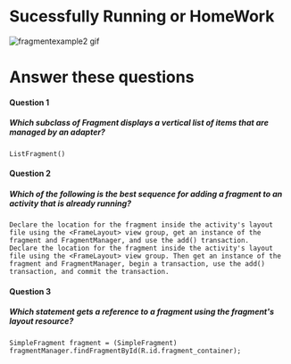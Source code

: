 # Sucessfully Running or HomeWork
![fragmentexample2 gif](https://user-images.githubusercontent.com/23361796/55710104-9014d280-5a09-11e9-87d7-240e372342dc.gif)



# Answer these questions
#### Question 1
##### Which subclass of Fragment displays a vertical list of items that are managed by an adapter?

    ListFragment()

#### Question 2
##### Which of the following is the best sequence for adding a fragment to an activity that is already running?

    Declare the location for the fragment inside the activity's layout file using the <FrameLayout> view group, get an instance of the fragment and FragmentManager, and use the add() transaction.
    Declare the location for the fragment inside the activity's layout file using the <FrameLayout> view group. Then get an instance of the fragment and FragmentManager, begin a transaction, use the add() transaction, and commit the transaction.

#### Question 3
##### Which statement gets a reference to a fragment using the fragment's layout resource?
    SimpleFragment fragment = (SimpleFragment) fragmentManager.findFragmentById(R.id.fragment_container);
